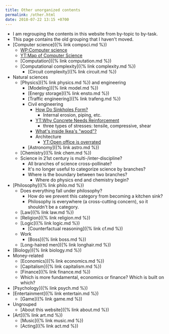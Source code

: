 ```yaml
---
title: Other unorganized contents
permalink: /other.html
date: 2018-07-22 13:15 +0700
---
```


- I am regrouping the contents in this website from by-topic to by-task.
- This page contains the old grouping that I haven't moved.
- [Computer science]({% link compsci.md %})
    - [WP:Computer science](https://en.wikipedia.org/wiki/Computer_science)
    - [YT:Map of Computer Science](https://www.youtube.com/watch?v=SzJ46YA_RaA)
    - [Computation]({% link computation.md %})
    - [Computational complexity]({% link complexity.md %})
        - [Circuit complexity]({% link circuit.md %})
- Natural sciences
    - [Physics]({% link physics.md %}) and engineering
        - [Modeling]({% link model.md %})
        - [Energy storage]({% link ensto.md %})
        - [Traffic engineering]({% link trafeng.md %})
        - Civil engineering
            - [How Do Sinkholes Form?](https://www.youtube.com/watch?v=e-DVIQPqS8E)
                - Internal erosion, piping, etc.
            - [YT:Why Concrete Needs Reinforcement](https://www.youtube.com/watch?v=cZINeaDjisY)
                - three types of stresses: tensile, compressive, shear
            - [What's inside Ikea's "wood"?](https://www.youtube.com/watch?v=24F5JlKkxR4)
            - Architecture
                - [YT:Open office is overrated](https://www.youtube.com/watch?v=-p6WWRarjNs)
        - [Astronomy]({% link astro.md %})
    - [Chemistry]({% link chem.md %})
    - Science in 21st century is multi-/inter-discipline?
        - All branches of science cross-pollinate?
        - It's no longer useful to categorize science by branches?
        - Where is the boundary between two branches?
            - Where do physics end and chemistry begin?
- [Philosophy]({% link philo.md %})
    - Does everything fall under philosophy?
        - How do we prevent this category from becoming a kitchen sink?
        - Philosophy is everywhere (a cross-cutting concern), so it shouldn't be a category.
    - [Law]({% link law.md %})
    - [Religion]({% link religion.md %})
    - [Logic]({% link logic.md %})
        - [Counterfactual reasoning]({% link cf.md %})
    - Work
        - [Boss]({% link boss.md %})
    - [Long-haired men]({% link longhair.md %})
- [Biology]({% link biology.md %})
- Money-related
    - [Economics]({% link economics.md %})
    - [Capitalism]({% link capitalism.md %})
    - [Finance]({% link finance.md %})
    - Which is more fundamental, economics or finance? Which is built on which?
- [Psychology]({% link psych.md %})
- [Entertainment]({% link entertain.md %})
    - [Game]({% link game.md %})
- Ungrouped
    - [About this website]({% link about.md %})
- [Art]({% link art.md %})
    - [Music]({% link music.md %})
    - [Acting]({% link act.md %})
